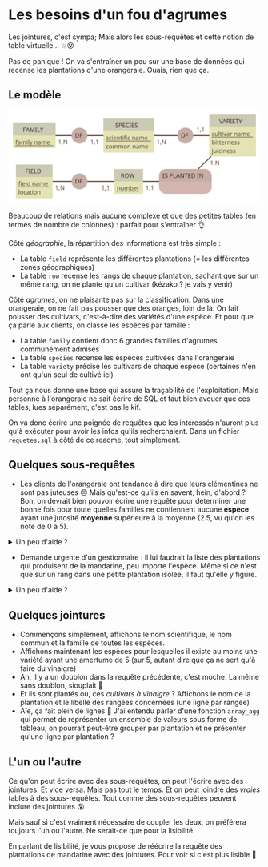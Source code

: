 # Les besoins d'un fou d'agrumes

Les jointures, c'est sympa; Mais alors les sous-requêtes et cette notion de table virtuelle... :boom::dizzy_face:

Pas de panique ! On va s'entraîner un peu sur une base de données qui recense les plantations d'une orangeraie. Ouais, rien que ça.

## Le modèle

![MCD](./docs/orangeraie.svg)

Beaucoup de relations mais aucune complexe et que des petites tables (en termes de nombre de colonnes) : parfait pour s'entraîner :ok_hand:

Côté _géographie_, la répartition des informations est très simple :
- La table `field` représente les différentes plantations (= les différentes zones géographiques)
- La table `row` recense les rangs de chaque plantation, sachant que sur un même rang, on ne plante qu'un cultivar (kézako ? je vais y venir)

Côté _agrumes_, on ne plaisante pas sur la classification. Dans une orangeraie, on ne fait pas pousser que des oranges, loin de là. On fait pousser des cultivars, c'est-à-dire des variétés d'une espèce. Et pour que ça parle aux clients, on classe les espèces par famille :
- La table `family` contient donc 6 grandes familles d'agrumes communément admises
- La table `species` recense les espèces cultivées dans l'orangeraie
- La table `variety` précise les cultivars de chaque espèce (certaines n'en ont qu'un seul de cultivé ici)

Tout ça nous donne une base qui assure la traçabilité de l'exploitation. Mais personne à l'orangeraie ne sait écrire de SQL et faut bien avouer que ces tables, lues séparément, c'est pas le kif.

On va donc écrire une poignée de requêtes que les intéressés n'auront plus qu'à exécuter pour avoir les infos qu'ils recherchaient. Dans un fichier `requetes.sql` à côté de ce readme, tout simplement.

## Quelques sous-requêtes

- Les clients de l'orangeraie ont tendance à dire que leurs clémentines ne sont pas juteuses :angry: Mais qu'est-ce qu'ils en savent, hein, d'abord ? Bon, on devrait bien pouvoir écrire une requête pour déterminer une bonne fois pour toute quelles familles ne contiennent aucune **espèce** ayant une jutosité **moyenne** supérieure à la moyenne (2.5, vu qu'on les note de 0 à 5).

<details>
<summary>Un peu d'aide ?</summary>
Procédons par étape :

1. Calculer la jutosité moyenne d'une espèce, c'est à dire la jutosité moyenne des cultivars groupés par espèce
2. Filtrer ces moyennes pour ne récupérer que celles supérieures à 2.5
3. Ne conserver que les _id_ de cette requête => on a notre première sous-requête
4. Sélectionner les espèces dont l'_id_ se trouve dans le résultat de cette sous-requête
5. Ne conserver que les _family_id_ de cette requête => on a une deuxième sous-requête
6. Sélectionner le nom de toute famille dont l'id ne se trouverait pas dans le résultat de cette sous-requête => voilà la liste des familles _non juteuses_

<details>
<summary>Spoiler</summary>

Ah bon ben ok, elles sont pas juteuses, les clémentines de l'orangeraie. :pray:
</details>
</details>

- Demande urgente d'un gestionnaire : il lui faudrait la liste des plantations qui produisent de la mandarine, peu importe l'espèce. Même si ce n'est que sur un rang dans une petite plantation isolée, il faut qu'elle y figure.

<details>
<summary>Un peu d'aide ?</summary>
On a 2 infos à croiser ici et elles se trouvent aux 2 extrémités du schéma :grimacing:

1. Retrouvons l'id correspondant à la famille 'mandarine', ce sera notre première sous-requête
2. À partir de cet id, parcourons successivement les espèces puis les cultivars correspondants, en retournant à chaque fois un lot d'id
3. Ce lot d'id va nous permettre de repérer les rangées qui en font pousser
4. Mais ce n'est pas l'id des rangées qui va nous intéresser ici, mais le _field_id_, car on veut identifier les plantations concernées
5. Maintenant qu'on a ces id, on peut récupérer les noms et localisations correspondantes.

Pfiou, 5 niveaux de requêtes imbriquées :sweat_smile:
</details>

## Quelques jointures

- Commençons simplement, affichons le nom scientifique, le nom commun et la famille de toutes les espèces.
- Affichons maintenant les espèces pour lesquelles il existe au moins une variété ayant une amertume de 5 (sur 5, autant dire que ça ne sert qu'à faire du vinaigre)
- Ah, il y a un doublon dans la requête précédente, c'est moche. La même sans doublon, siouplait :pray:
- Et ils sont plantés où, ces _cultivars à vinaigre_ ? Affichons le nom de la plantation et le libellé des rangées concernées (une ligne par rangée)
- Aïe, ça fait plein de lignes :see_no_evil: J'ai entendu parler d'une fonction `array_agg` qui permet de représenter un ensemble de valeurs sous forme de tableau, on pourrait peut-être grouper par plantation et ne présenter qu'une ligne par plantation ?

## L'un ou l'autre

Ce qu'on peut écrire avec des sous-requêtes, on peut l'écrire avec des jointures. Et vice versa. Mais pas tout le temps. Et on peut joindre des _vraies_ tables à des sous-requêtes. Tout comme des sous-requêtes peuvent inclure des jointures :dizzy_face:

Mais sauf si c'est vraiment nécessaire de coupler les deux, on préférera toujours l'un ou l'autre. Ne serait-ce que pour la lisibilité.

En parlant de lisibilité, je vous propose de réécrire la requête des plantations de mandarine avec des jointures. Pour voir si c'est plus lisible :slightly_smiling_face:
